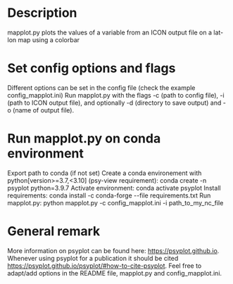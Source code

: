 # Description
mapplot.py plots the values of a variable from an ICON output file on a lat-lon map using a colorbar

# Set config options and flags
Different options can be set in the config file (check the example config_mapplot.ini)
Run mapplot.py with the flags -c (path to config file), -i (path to ICON output file),
and optionally -d (directory to save output) and -o (name of output file).

# Run mapplot.py on conda environment
Export path to conda (if not set)
Create a conda environement with python[version>=3.7,<3.10] (psy-view requirement): 
    conda create -n psyplot python=3.9.7
Activate environment: 
    conda activate psyplot
Install requirements: 
    conda install -c conda-forge --file requirements.txt
Run mapplot.py: 
    python mapplot.py -c config_mapplot.ini -i path_to_my_nc_file

# General remark
More information on psyplot can be found here: https://psyplot.github.io.
Whenever using psyplot for a publication it should be cited https://psyplot.github.io/psyplot/#how-to-cite-psyplot.
Feel free to adapt/add options in the README file, mapplot.py and config_mapplot.ini.

